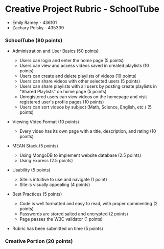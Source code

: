 # Creative Project Rubric - SchoolTube
-   Emily Ramey - 436101
-   Zachary Polsky - 435339

### SchoolTube (80 points)
*  Administration and User Basics (50 points)
    * Users can login and enter the home page (5 points)
    * Users can view and access videos saved in created playlists (10 points)
    * Users can create and delete playlists of videos (10 points)
    * Users can share videos with other selected users (5 points)
    * Users can share playlists with all users by posting create playlists in "Shared Playlists"
    on home page (5 points)
    * Unregistered users can view videos on the homepage and visit registered user's profile pages (10 points)
    * Users can sort videos by subject (Math, Science, English, etc.) (5 points)

*  Viewing Video Format (10 points)
    * Every video has its own page with a title, description, and rating (10 points)

*  MEAN Stack (5 points)
    * Using MongoDB to implement website database (2.5 points)
    * Using Express (2.5 points)

*  Usability (5 points) 
    * Site is intuitive to use and navigate (1 point)
    * Site is visually appealing (4 points)

*  Best Practices (5 points)
    * Code is well formatted and easy to read, with proper commenting (2 points)
    * Passwords are stored salted and encrypted (2 points)
    * Page passes the W3C validator (1 points)

*  Rubric has been submitted on time (5 points)

### Creative Portion (20 points)